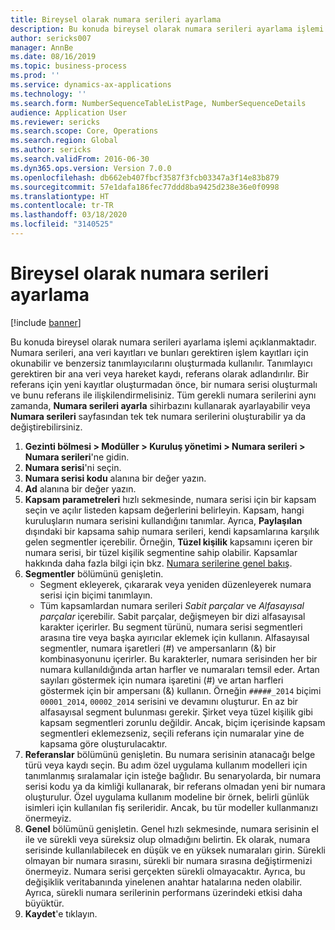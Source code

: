 ```yaml
---
title: Bireysel olarak numara serileri ayarlama
description: Bu konuda bireysel olarak numara serileri ayarlama işlemi açıklanmaktadır.
author: sericks007
manager: AnnBe
ms.date: 08/16/2019
ms.topic: business-process
ms.prod: ''
ms.service: dynamics-ax-applications
ms.technology: ''
ms.search.form: NumberSequenceTableListPage, NumberSequenceDetails
audience: Application User
ms.reviewer: sericks
ms.search.scope: Core, Operations
ms.search.region: Global
ms.author: sericks
ms.search.validFrom: 2016-06-30
ms.dyn365.ops.version: Version 7.0.0
ms.openlocfilehash: db662eb407fbcf3587f3fcb03347a3f14e83b879
ms.sourcegitcommit: 57e1dafa186fec77ddd8ba9425d238e36e0f0998
ms.translationtype: HT
ms.contentlocale: tr-TR
ms.lasthandoff: 03/18/2020
ms.locfileid: "3140525"
---
```

# <a name="set-up-number-sequences-on-an-individual-basis"></a>Bireysel olarak numara serileri ayarlama

[!include [banner](../../includes/banner.md)]

Bu konuda bireysel olarak numara serileri ayarlama işlemi açıklanmaktadır. Numara serileri, ana veri kayıtları ve bunları gerektiren işlem kayıtları için okunabilir ve benzersiz tanımlayıcılarını oluşturmada kullanılır. Tanımlayıcı gerektiren bir ana veri veya hareket kaydı, referans olarak adlandırılır. Bir referans için yeni kayıtlar oluşturmadan önce, bir numara serisi oluşturmalı ve bunu referans ile ilişkilendirmelisiniz. Tüm gerekli numara serilerini aynı zamanda, **Numara serileri ayarla** sihirbazını kullanarak ayarlayabilir veya **Numara serileri** sayfasından tek tek numara serilerini oluşturabilir ya da değiştirebilirsiniz.

1. **Gezinti bölmesi > Modüller > Kuruluş yönetimi > Numara serileri > Numara serileri**'ne gidin.
2. **Numara serisi**'ni seçin.
3. **Numara serisi kodu** alanına bir değer yazın.
4. **Ad** alanına bir değer yazın.
5. **Kapsam parametreleri** hızlı sekmesinde, numara serisi için bir kapsam seçin ve açılır listeden kapsam değerlerini belirleyin. Kapsam, hangi kuruluşların numara serisini kullandığını tanımlar. Ayrıca, **Paylaşılan** dışındaki bir kapsama sahip numara serileri, kendi kapsamlarına karşılık gelen segmentler içerebilir. Örneğin, **Tüzel kişilik** kapsamını içeren bir numara serisi, bir tüzel kişilik segmentine sahip olabilir. Kapsamlar hakkında daha fazla bilgi için bkz. [Numara serilerine genel bakış](https://docs.microsoft.com/dynamics365/unified-operations/fin-and-ops/organization-administration/number-sequence-overview). 
6. **Segmentler** bölümünü genişletin.
    - Segment ekleyerek, çıkararak veya yeniden düzenleyerek numara serisi için biçimi tanımlayın.  
    - Tüm kapsamlardan numara serileri *Sabit parçalar* ve *Alfasayısal parçalar* içerebilir. Sabit parçalar, değişmeyen bir dizi alfasayısal karakter içerirler. Bu segment türünü, numara serisi segmentleri arasına tire veya başka ayırıcılar eklemek için kullanın. Alfasayısal segmentler, numara işaretleri (#) ve ampersanların (&) bir kombinasyonunu içerirler. Bu karakterler, numara serisinden her bir numara kullanıldığında artan harfler ve numaraları temsil eder. Artan sayıları göstermek için numara işaretini (#) ve artan harfleri göstermek için bir ampersanı (&) kullanın. Örneğin `#####_2014` biçimi `00001_2014`, `00002_2014` serisini ve devamını oluşturur. En az bir alfasayısal segment bulunması gerekir. Şirket veya tüzel kişilik gibi kapsam segmentleri zorunlu değildir. Ancak, biçim içerisinde kapsam segmentleri eklemezseniz, seçili referans için numaralar yine de kapsama göre oluşturulacaktır.  
7. **Referanslar** bölümünü genişletin. Bu numara serisinin atanacağı belge türü veya kaydı seçin. Bu adım özel uygulama kullanım modelleri için tanımlanmış sıralamalar için isteğe bağlıdır. Bu senaryolarda, bir numara serisi kodu ya da kimliği kullanarak, bir referans olmadan yeni bir numara oluşturulur. Özel uygulama kullanım modeline bir örnek, belirli günlük isimleri için kullanılan fiş serileridir. Ancak, bu tür modeller kullanmanızı önermeyiz.  
8. **Genel** bölümünü genişletin. Genel hızlı sekmesinde, numara serisinin el ile ve sürekli veya süreksiz olup olmadığını belirtin. Ek olarak, numara serisinde kullanılabilecek en düşük ve en yüksek numaraları girin. Sürekli olmayan bir numara sırasını, sürekli bir numara sırasına değiştirmenizi önermeyiz. Numara serisi gerçekten sürekli olmayacaktır. Ayrıca, bu değişiklik veritabanında yinelenen anahtar hatalarına neden olabilir. Ayrıca, sürekli numara serilerinin performans üzerindeki etkisi daha büyüktür.   
9. **Kaydet**'e tıklayın.

